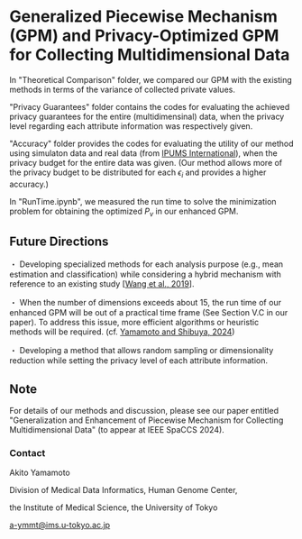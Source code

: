 # Generalized Piecewise Mechanism (GPM) and Privacy-Optimized GPM for Collecting Multidimensional Data

In "Theoretical Comparison" folder, we compared our GPM with the existing methods in terms of the variance of collected private values.

"Privacy Guarantees" folder contains the codes for evaluating the achieved privacy guarantees for the entire (multidimensinal) data, when the privacy level regarding each attribute information was respectively given.

"Accuracy" folder provides the codes for evaluating the utility of our method using simulaton data and real data (from [IPUMS International](https://international.ipums.org/international/)), when the privacy budget for the entire data was given. (Our method allows more of the privacy budget to be distributed for each $\epsilon_i$ and provides a higher accuracy.)

In "RunTime.ipynb", we measured the run time to solve the minimization problem for obtaining the optimized $P_v$ in our enhanced GPM.


## Future Directions

・ Developing specialized methods for each analysis purpose (e.g., mean estimation and classification) while considering a hybrid mechanism with reference to an existing study [[Wang et al., 2019](https://doi.org/10.1109/ICDE.2019.00063)].

・ When the number of dimensions exceeds about $15$, the run time of our enhanced GPM will be out of a practical time frame (See Section V.C in our paper). To address this issue, more efficient algorithms or heuristic methods will be required. (cf. [Yamamoto and Shibuya, 2024](https://arxiv.org/abs/2402.07584))

・ Developing a method that allows random sampling or dimensionality reduction while setting the privacy level of each attribute information.

## Note

For details of our methods and discussion, please see our paper entitled "Generalization and Enhancement of Piecewise Mechanism for Collecting Multidimensional Data" (to appear at IEEE SpaCCS 2024).

### Contact
Akito Yamamoto

Division of Medical Data Informatics, Human Genome Center,

the Institute of Medical Science, the University of Tokyo

a-ymmt@ims.u-tokyo.ac.jp
